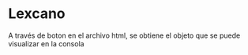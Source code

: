# Lexcano
A través de boton en el archivo html, se obtiene el objeto que se puede visualizar en la consola
